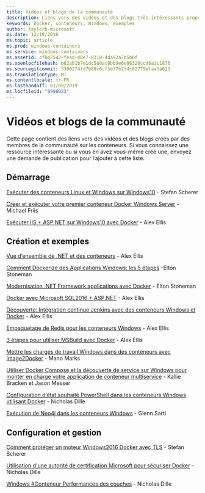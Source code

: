 ```yaml
---
title: Vidéos et blogs de la communauté
description: Liens vers des vidéos et des blogs très intéressants proposés par la communauté sur les conteneurs Windows
keywords: Docker, conteneurs, Windows, exemples
author: taylorb-microsoft
ms.date: 12/19/2016
ms.topic: article
ms.prod: windows-containers
ms.service: windows-containers
ms.assetid: cfbb2542-fead-48e7-8318-4da92a7b5b6f
ms.openlocfilehash: b62ab1b7e1dc5a8ac8bb9e6e06320ccd6a1c1876
ms.sourcegitcommit: 5300274fd7b88c6cf5e37b2f4c02779efaa3a613
ms.translationtype: MT
ms.contentlocale: fr-FR
ms.lasthandoff: 01/08/2019
ms.locfileid: "8996023"
---
```

# <a name="community-videos-and-blogs"></a>Vidéos et blogs de la communauté
Cette page contient des liens vers des vidéos et des blogs créés par des membres de la communauté sur les conteneurs.  Si vous connaissez une ressource intéressante ou si vous en avez vous-même créé une, envoyez une demande de publication pour l’ajouter à cette liste.

## <a name="getting-started"></a>Démarrage
[Exécuter des conteneurs Linux et Windows sur Windows10](https://stefanscherer.github.io/run-linux-and-windows-containers-on-windows-10/) - Stefan Scherer

[Créer et exécuter votre premier conteneur Docker Windows Server](https://blog.docker.com/2016/09/build-your-first-docker-windows-server-container/) - Michael Friis

[Exécuter IIS + ASP.NET sur Windows10 avec Docker](http://blog.alexellis.io/run-iis-asp-net-on-windows-10-with-docker/) - Alex Ellis


## <a name="building-and-examples"></a>Création et exemples
[Vue d’ensemble de .NET et des conteneurs](http://blog.alexellis.io/docker-dotnet-containers/) - Alex Ellis

[Comment Dockerize des Applications Windows: les 5 étapes](https://blog.sixeyed.com/how-to-dockerize-windows-applications/) -Elton Stoneman

[Modernisation .NET Framework applications avec Docker](https://www.pluralsight.com/courses/modernizing-dotnet-framework-apps-docker?clickid=UVL20JTFpzK6UDSX5n1b5zmyUkgWUPWOz3Pjwg0&irgwc=1&mpid=1197078&utm_source=impactradius&utm_medium=digital_affiliate&utm_campaign=1197078&aid=7010a000001xAKZAA2) - Elton Stoneman

[Docker avec Microsoft SQL2016 + ASP.NET](http://blog.alexellis.io/docker-does-sql2016-aspnet/) - Alex Ellis

[Découverte: Intégration continue Jenkins avec des conteneurs Windows et Docker](http://blog.alexellis.io/continuous-integration-docker-windows-containers/) - Alex Ellis

[Empaquetage de Redis pour les conteneurs Windows](http://blog.alexellis.io/packaging-windows-containers/) - Alex Ellis

[3 étapes pour utiliser MSBuild avec Docker](http://blog.alexellis.io/3-steps-to-msbuild-with-docker/) - Alex Ellis

[Mettre les charges de travail Windows dans des conteneurs avec Image2Docker](https://blog.docker.com/2016/10/containerize-windows-workloads-image2docker/) - Mano Marks

[Utiliser Docker Compose et la découverte de service sur Windows pour monter en charge votre application de conteneur multiservice](https://blogs.technet.microsoft.com/virtualization/2016/10/18/use-docker-compose-and-service-discovery-on-windows-to-scale-out-your-multi-service-container-application/) - Kallie Bracken et Jason Messer

[Configuration d’état souhaité PowerShell dans les conteneurs Windows utilisant Docker](http://dille.name/blog/2016/06/17/powershell-desired-state-configuration-psdsc-in-windows-containers-using-docker/) - Nicholas Dille

[Exécution de Neo4j dans les conteneurs Windows](http://glennsarti.github.io/blog/neo4j-nano-containers) - Glenn Sarti

## <a name="configuration-and-managment"></a>Configuration et gestion
[Comment protéger un moteur Windows2016 Docker avec TLS](https://stefanscherer.github.io/protecting-a-windows-2016-docker-engine-with-tls/) - Stefan Scherer

[Utilisation d'une autorité de certification Microsoft pour sécuriser Docker](http://dille.name/blog/2016/11/08/using-a-microsoft-ca-to-secure-docker/) - Nicholas Dille 

[Windows #Conteneur Performances des couches](http://dille.name/blog/2017/01/13/windows-container-performance-of-layers/) - Nicholas Dille
